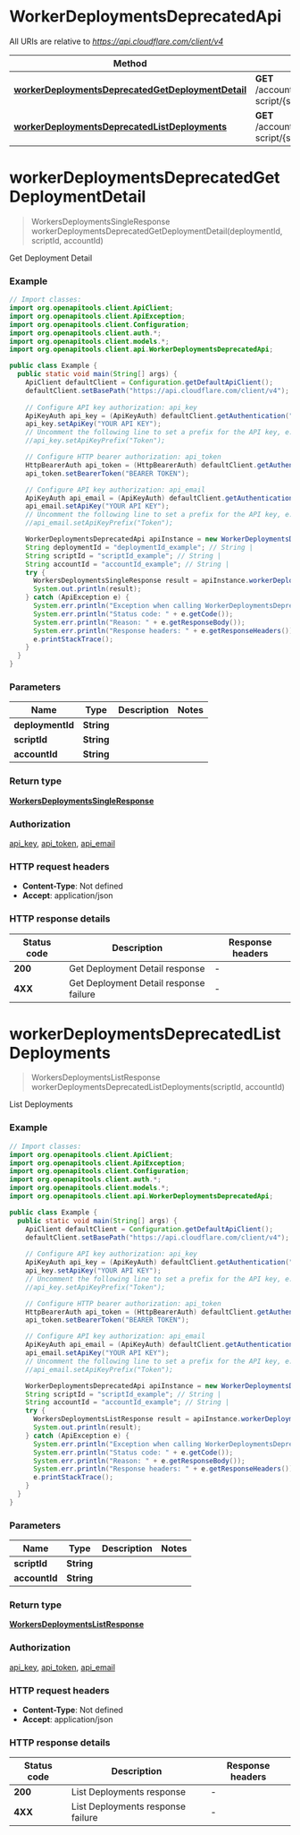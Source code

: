 # WorkerDeploymentsDeprecatedApi

All URIs are relative to *https://api.cloudflare.com/client/v4*

| Method | HTTP request | Description |
|------------- | ------------- | -------------|
| [**workerDeploymentsDeprecatedGetDeploymentDetail**](WorkerDeploymentsDeprecatedApi.md#workerDeploymentsDeprecatedGetDeploymentDetail) | **GET** /accounts/{account_id}/workers/deployments/by-script/{script_id}/detail/{deployment_id} | Get Deployment Detail |
| [**workerDeploymentsDeprecatedListDeployments**](WorkerDeploymentsDeprecatedApi.md#workerDeploymentsDeprecatedListDeployments) | **GET** /accounts/{account_id}/workers/deployments/by-script/{script_id} | List Deployments |


<a id="workerDeploymentsDeprecatedGetDeploymentDetail"></a>
# **workerDeploymentsDeprecatedGetDeploymentDetail**
> WorkersDeploymentsSingleResponse workerDeploymentsDeprecatedGetDeploymentDetail(deploymentId, scriptId, accountId)

Get Deployment Detail

### Example
```java
// Import classes:
import org.openapitools.client.ApiClient;
import org.openapitools.client.ApiException;
import org.openapitools.client.Configuration;
import org.openapitools.client.auth.*;
import org.openapitools.client.models.*;
import org.openapitools.client.api.WorkerDeploymentsDeprecatedApi;

public class Example {
  public static void main(String[] args) {
    ApiClient defaultClient = Configuration.getDefaultApiClient();
    defaultClient.setBasePath("https://api.cloudflare.com/client/v4");
    
    // Configure API key authorization: api_key
    ApiKeyAuth api_key = (ApiKeyAuth) defaultClient.getAuthentication("api_key");
    api_key.setApiKey("YOUR API KEY");
    // Uncomment the following line to set a prefix for the API key, e.g. "Token" (defaults to null)
    //api_key.setApiKeyPrefix("Token");

    // Configure HTTP bearer authorization: api_token
    HttpBearerAuth api_token = (HttpBearerAuth) defaultClient.getAuthentication("api_token");
    api_token.setBearerToken("BEARER TOKEN");

    // Configure API key authorization: api_email
    ApiKeyAuth api_email = (ApiKeyAuth) defaultClient.getAuthentication("api_email");
    api_email.setApiKey("YOUR API KEY");
    // Uncomment the following line to set a prefix for the API key, e.g. "Token" (defaults to null)
    //api_email.setApiKeyPrefix("Token");

    WorkerDeploymentsDeprecatedApi apiInstance = new WorkerDeploymentsDeprecatedApi(defaultClient);
    String deploymentId = "deploymentId_example"; // String | 
    String scriptId = "scriptId_example"; // String | 
    String accountId = "accountId_example"; // String | 
    try {
      WorkersDeploymentsSingleResponse result = apiInstance.workerDeploymentsDeprecatedGetDeploymentDetail(deploymentId, scriptId, accountId);
      System.out.println(result);
    } catch (ApiException e) {
      System.err.println("Exception when calling WorkerDeploymentsDeprecatedApi#workerDeploymentsDeprecatedGetDeploymentDetail");
      System.err.println("Status code: " + e.getCode());
      System.err.println("Reason: " + e.getResponseBody());
      System.err.println("Response headers: " + e.getResponseHeaders());
      e.printStackTrace();
    }
  }
}
```

### Parameters

| Name | Type | Description  | Notes |
|------------- | ------------- | ------------- | -------------|
| **deploymentId** | **String**|  | |
| **scriptId** | **String**|  | |
| **accountId** | **String**|  | |

### Return type

[**WorkersDeploymentsSingleResponse**](WorkersDeploymentsSingleResponse.md)

### Authorization

[api_key](../README.md#api_key), [api_token](../README.md#api_token), [api_email](../README.md#api_email)

### HTTP request headers

 - **Content-Type**: Not defined
 - **Accept**: application/json

### HTTP response details
| Status code | Description | Response headers |
|-------------|-------------|------------------|
| **200** | Get Deployment Detail response |  -  |
| **4XX** | Get Deployment Detail response failure |  -  |

<a id="workerDeploymentsDeprecatedListDeployments"></a>
# **workerDeploymentsDeprecatedListDeployments**
> WorkersDeploymentsListResponse workerDeploymentsDeprecatedListDeployments(scriptId, accountId)

List Deployments

### Example
```java
// Import classes:
import org.openapitools.client.ApiClient;
import org.openapitools.client.ApiException;
import org.openapitools.client.Configuration;
import org.openapitools.client.auth.*;
import org.openapitools.client.models.*;
import org.openapitools.client.api.WorkerDeploymentsDeprecatedApi;

public class Example {
  public static void main(String[] args) {
    ApiClient defaultClient = Configuration.getDefaultApiClient();
    defaultClient.setBasePath("https://api.cloudflare.com/client/v4");
    
    // Configure API key authorization: api_key
    ApiKeyAuth api_key = (ApiKeyAuth) defaultClient.getAuthentication("api_key");
    api_key.setApiKey("YOUR API KEY");
    // Uncomment the following line to set a prefix for the API key, e.g. "Token" (defaults to null)
    //api_key.setApiKeyPrefix("Token");

    // Configure HTTP bearer authorization: api_token
    HttpBearerAuth api_token = (HttpBearerAuth) defaultClient.getAuthentication("api_token");
    api_token.setBearerToken("BEARER TOKEN");

    // Configure API key authorization: api_email
    ApiKeyAuth api_email = (ApiKeyAuth) defaultClient.getAuthentication("api_email");
    api_email.setApiKey("YOUR API KEY");
    // Uncomment the following line to set a prefix for the API key, e.g. "Token" (defaults to null)
    //api_email.setApiKeyPrefix("Token");

    WorkerDeploymentsDeprecatedApi apiInstance = new WorkerDeploymentsDeprecatedApi(defaultClient);
    String scriptId = "scriptId_example"; // String | 
    String accountId = "accountId_example"; // String | 
    try {
      WorkersDeploymentsListResponse result = apiInstance.workerDeploymentsDeprecatedListDeployments(scriptId, accountId);
      System.out.println(result);
    } catch (ApiException e) {
      System.err.println("Exception when calling WorkerDeploymentsDeprecatedApi#workerDeploymentsDeprecatedListDeployments");
      System.err.println("Status code: " + e.getCode());
      System.err.println("Reason: " + e.getResponseBody());
      System.err.println("Response headers: " + e.getResponseHeaders());
      e.printStackTrace();
    }
  }
}
```

### Parameters

| Name | Type | Description  | Notes |
|------------- | ------------- | ------------- | -------------|
| **scriptId** | **String**|  | |
| **accountId** | **String**|  | |

### Return type

[**WorkersDeploymentsListResponse**](WorkersDeploymentsListResponse.md)

### Authorization

[api_key](../README.md#api_key), [api_token](../README.md#api_token), [api_email](../README.md#api_email)

### HTTP request headers

 - **Content-Type**: Not defined
 - **Accept**: application/json

### HTTP response details
| Status code | Description | Response headers |
|-------------|-------------|------------------|
| **200** | List Deployments response |  -  |
| **4XX** | List Deployments response failure |  -  |

